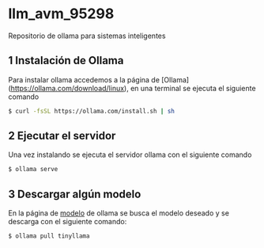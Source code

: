 # llm_avm_95298
Repositorio de ollama para sistemas inteligentes 

## 1 Instalación de Ollama

Para instalar ollama accedemos a la página de [Ollama] (https://ollama.com/download/linux), en una terminal se ejecuta el siguiente comando 

````bash
$ curl -fsSL https://ollama.com/install.sh | sh
````

## 2 Ejecutar el servidor 

Una vez instalando se ejecuta el servidor ollama con el siguiente comando 

````bash
$ ollama serve
````

## 3 Descargar algún modelo 
En la página de [modelo](https://ollama.com/library) de ollama se busca el modelo deseado y se descarga con el siguiente comando:

````bash
$ ollama pull tinyllama
````


